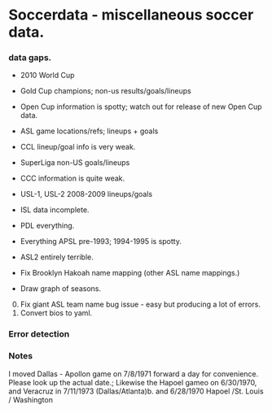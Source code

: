 # Soccerdata - miscellaneous soccer data.

### data gaps.

* 2010 World Cup
* Gold Cup champions; non-us results/goals/lineups
* Open Cup information is spotty; watch out for release of new Open Cup data.
* ASL game locations/refs; lineups + goals
* CCL lineup/goal info is very weak.
* SuperLiga non-US goals/lineups
* CCC information is quite weak.
* USL-1, USL-2 2008-2009 lineups/goals
* ISL data incomplete.
* PDL everything.
* Everything APSL pre-1993; 1994-1995 is spotty.
* ASL2 entirely terrible.

* Fix Brooklyn Hakoah name mapping (other ASL name mappings.)
* Draw graph of seasons.

0. Fix giant ASL team name bug issue - easy but producing a lot of errors.
1. Convert bios to yaml.

### Error detection


### Notes

I moved Dallas - Apollon game on 7/8/1971 forward a day for convenience. Please look up the actual date.; Likewise the Hapoel gameo on 6/30/1970, and Veracruz in 7/11/1973 (Dallas/Atlanta)b. and 6/28/1970 Hapoel /St. Louis / Washington

